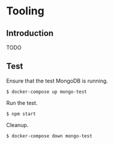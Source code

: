 # Tooling

## Introduction

TODO

## Test

Ensure that the test MongoDB is running.

```
$ docker-compose up mongo-test
```

Run the test.

```
$ npm start
```

Cleanup.

```
$ docker-compose down mongo-test
```


